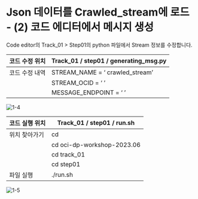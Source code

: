 # Json 데이터를 Crawled_stream에 로드 - (2) 코드 에디터에서 메시지 생성

Code editor의 Track_01 > Step01의 python 파일에서 Stream 정보를 수정합니다.

|코드 수정 위치|Track_01 / step01 / generating_msg.py|
|------|---|
|코드 수정 내역|STREAM_NAME = ‘ crawled_stream’|
|   |STREAM_OCID = ‘     ’|
|   |MESSAGE_ENDPOINT = ‘    ’|


![1-4](https://github.com/oraclekr-data-platform/ODWS-S01-OCI-data-pipeline/assets/150219167/da4a441f-3051-46e8-a503-aa19f0873e9b)



|코드 실행 위치|Track_01 / step01 / run.sh |
|------|---|
|위치 찾아가기|  cd|
|   | cd oci-dp-workshop-2023.06 |
|   | cd track_01 |
|   | cd step01 |
| 파일 실행  | ./run.sh |

![1-5](https://github.com/oraclekr-data-platform/ODWS-S01-OCI-data-pipeline/assets/150219167/c3fb065c-94f6-48a4-b62b-5a52ee0cbae6)
